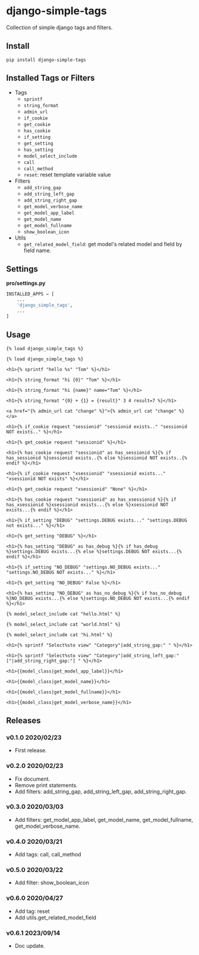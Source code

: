 # django-simple-tags

Collection of simple django tags and filters.

## Install

```shell
pip install django-simple-tags
```

## Installed Tags or Filters

- Tags
    - `sprintf`
    - `string_format`
    - `admin_url`
    - `if_cookie`
    - `get_cookie`
    - `has_cookie`
    - `if_setting`
    - `get_setting`
    - `has_setting`
    - `model_select_include`
    - `call`
    - `call_method`
    - `reset`: reset template variable value
- Filters
    - `add_string_gap`
    - `add_string_left_gap`
    - `add_string_right_gap`
    - `get_model_verbose_name`
    - `get_model_app_label`
    - `get_model_name`
    - `get_model_fullname`
    - `show_boolean_icon`
- Utils
    - `get_related_model_field`: get model's related model and field by field name.


## Settings

**pro/settings.py**

```python
INSTALLED_APPS = [
    ...
    'django_simple_tags',
    ...
]
```

## Usage

```django
{% load django_simple_tags %}

{% load django_simple_tags %}

<h1>{% sprintf "hello %s" "Tom" %}</h1>

<h1>{% string_format "hi {0}" "Tom" %}</h1>

<h1>{% string_format "hi {name}" name="Tom" %}</h1>

<h1>{% string_format "{0} + {1} = {result}" 3 4 result=7 %}</h1>

<a href="{% admin_url cat "change" %}">{% admin_url cat "change" %}</a>

<h1>{% if_cookie request "sessionid" "sessionid exists.." "sessionid NOT exists.." %}</h1>

<h1>{% get_cookie request "sessionid" %}</h1>

<h1>{% has_cookie request "sessionid" as has_sessionid %}{% if has_sessionid %}sessionid exists..{% else %}sessionid NOT exists..{% endif %}</h1>

<h1>{% if_cookie request "xsessionid" "xsessionid exists..." "xsessionid NOT exists" %}</h1>

<h1>{% get_cookie request "xsessionid" "None" %}</h1>

<h1>{% has_cookie request "xsessionid" as has_xsessionid %}{% if has_xsessionid %}xsessionid exists...{% else %}xsessionid NOT exists...{% endif %}</h1>

<h1>{% if_setting "DEBUG" "settings.DEBUG exists..." "settings.DEBUG not exists..." %}</h1>

<h1>{% get_setting "DEBUG" %}</h1>

<h1>{% has_setting "DEBUG" as has_debug %}{% if has_debug %}settings.DEBUG exists...{% else %}settings.DEBUG NOT exists...{% endif %}</h1>

<h1>{% if_setting "NO_DEBUG" "settings.NO_DEBUG exists..." "settings.NO_DEBUG NOT exists..." %}</h1>

<h1>{% get_setting "NO_DEBUG" False %}</h1>

<h1>{% has_setting "NO_DEBUG" as has_no_debug %}{% if has_no_debug %}NO_DEBUG exists...{% else %}settings.NO_DEBUG NOT exists...{% endif %}</h1>

{% model_select_include cat "hello.html" %}

{% model_select_include cat "world.html" %}

{% model_select_include cat "hi.html" %}

<h1>{% sprintf "Select%sto view" "Category"|add_string_gap:" " %}</h1>

<h1>{% sprintf "Select%sto view" "Category"|add_string_left_gap:" ["|add_string_right_gap:"] " %}</h1>

<h1>{{model_class|get_model_app_label}}</h1>

<h1>{{model_class|get_model_name}}</h1>

<h1>{{model_class|get_model_fullname}}</h1>

<h1>{{model_class|get_model_verbose_name}}</h1>
```

## Releases

### v0.1.0 2020/02/23

- First release.

### v0.2.0 2020/02/23

- Fix document.
- Remove print statements.
- Add filters: add_string_gap, add_string_left_gap, add_string_right_gap.

### v0.3.0 2020/03/03

- Add filters: get_model_app_label, get_model_name, get_model_fullname, get_model_verbose_name.

### v0.4.0 2020/03/21

- Add tags: call, call_method

### v0.5.0 2020/03/22

- Add filter: show_boolean_icon

### v0.6.0 2020/04/27

- Add tag: reset
- Add utils.get_related_model_field

### v0.6.1 2023/09/14

- Doc update.
